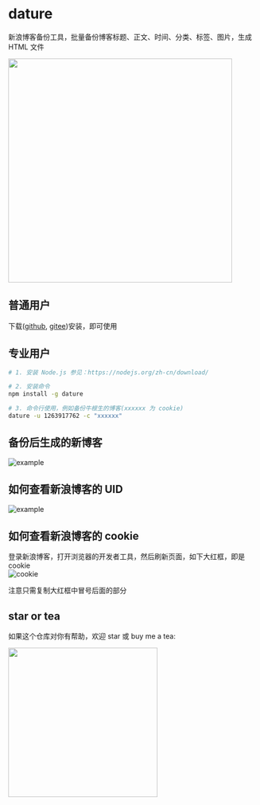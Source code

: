 # dature
新浪博客备份工具，批量备份博客标题、正文、时间、分类、标签、图片，生成 HTML 文件

<img src="https://gitee.com/junyiz/dature/raw/master/images/dature.png" width="450" />

## 普通用户
下载([github](https://github.com/junyiz/dature/releases), [gitee](https://gitee.com/junyiz/dature/releases))安装，即可使用

## 专业用户
```bash
# 1. 安装 Node.js 参见：https://nodejs.org/zh-cn/download/

# 2. 安装命令
npm install -g dature 

# 3. 命令行使用，例如备份牛根生的博客(xxxxxx 为 cookie)
dature -u 1263917762 -c "xxxxxx"
```

## 备份后生成的新博客
![example](https://gitee.com/junyiz/dature/raw/master/images/example.jpg)

## 如何查看新浪博客的 UID
![example](https://gitee.com/junyiz/dature/raw/master/images/sina.jpg)

## 如何查看新浪博客的 cookie

登录新浪博客，打开浏览器的开发者工具，然后刷新页面，如下大红框，即是 cookie  
![cookie](https://gitee.com/junyiz/dature/raw/master/images/cookie.png)

注意只需复制大红框中冒号后面的部分

## star or tea
如果这个仓库对你有帮助，欢迎 star 或 buy me a tea:

<img src="https://gitee.com/junyiz/dature/raw/master/images/wechat.jpg" width="300" />
